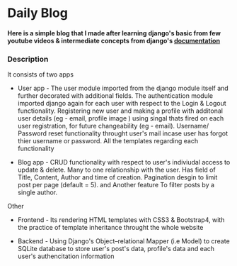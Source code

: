 # Daily Blog
#### Here is a simple blog that I made after learning django's basic from few youtube videos & intermediate concepts from django's [documentation](https://docs.djangoproject.com/en/4.0/)

### Description 

It consists of two apps

- User app - The user module imported from the django module itself and further decorated with additional fields. The authentication module imported django again for each user with respect to the Login & Logout functionality. Registering new user and making a profile with additonal user details (eg - email, profile image ) using singal thats fired on each user registration, for future changeability (eg - email). Username/ Password reset functionality throught user's mail incase user has forgot thier username or password. All the templates regarding each functionality

- Blog app - CRUD functionality with respect to user's indiviudal access to update & delete. Many to one relationship with the user. Has field of Title, Content, Author and time of creation. Pagination desgin to limit post per page (default = 5). and Another feature To filter posts by a single author.

Other 
- Frontend - Its rendering HTML templates with CSS3 & Bootstrap4, with the practice of template inheritance throught the whole website

- Backend - Using Django's Object–relational Mapper (i.e Model) to create SQLite database to store user's post's data, profile's data and each user's authencitation information
